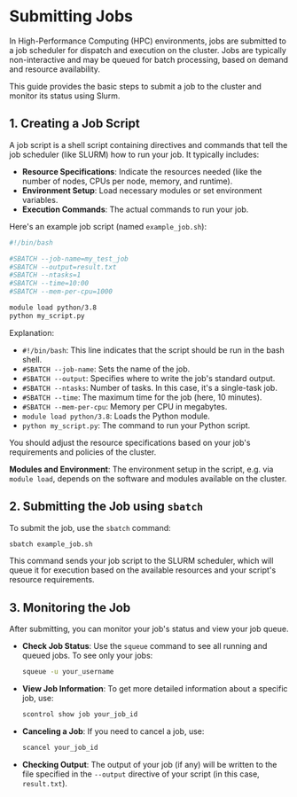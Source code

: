# Submitting Jobs

In High-Performance Computing (HPC) environments, jobs are submitted to a job scheduler for dispatch and execution on the cluster. Jobs are typically non-interactive and may be queued for batch processing, based on demand and resource availability.

This guide provides the basic steps to submit a job to the cluster and monitor its status using Slurm.

## 1. Creating a Job Script

A job script is a shell script containing directives and commands that tell the job scheduler (like SLURM) how to run your job. It typically includes:

- **Resource Specifications**: Indicate the resources needed (like the number of nodes, CPUs per node, memory, and runtime).
- **Environment Setup**: Load necessary modules or set environment variables.
- **Execution Commands**: The actual commands to run your job.

Here's an example job script (named `example_job.sh`):

```bash
#!/bin/bash

#SBATCH --job-name=my_test_job
#SBATCH --output=result.txt
#SBATCH --ntasks=1
#SBATCH --time=10:00
#SBATCH --mem-per-cpu=1000

module load python/3.8
python my_script.py
```

Explanation:
- `#!/bin/bash`: This line indicates that the script should be run in the bash shell.
- `#SBATCH --job-name`: Sets the name of the job.
- `#SBATCH --output`: Specifies where to write the job's standard output.
- `#SBATCH --ntasks`: Number of tasks. In this case, it's a single-task job.
- `#SBATCH --time`: The maximum time for the job (here, 10 minutes).
- `#SBATCH --mem-per-cpu`: Memory per CPU in megabytes.
- `module load python/3.8`: Loads the Python module.
- `python my_script.py`: The command to run your Python script.

You should adjust the resource specifications based on your job's requirements and policies of the cluster.

**Modules and Environment**: The environment setup in the script, e.g. via `module load`, depends on the software and modules available on the cluster.

## 2. Submitting the Job using `sbatch`

To submit the job, use the `sbatch` command:

```bash
sbatch example_job.sh
```

This command sends your job script to the SLURM scheduler, which will queue it for execution based on the available resources and your script's resource requirements.

## 3. Monitoring the Job

After submitting, you can monitor your job's status and view your job queue.

- **Check Job Status**: Use the `squeue` command to see all running and queued jobs. To see only your jobs:

  ```bash
  squeue -u your_username
  ```

- **View Job Information**: To get more detailed information about a specific job, use:

  ```bash
  scontrol show job your_job_id
  ```

- **Canceling a Job**: If you need to cancel a job, use:

  ```bash
  scancel your_job_id
  ```

- **Checking Output**: The output of your job (if any) will be written to the file specified in the `--output` directive of your script (in this case, `result.txt`).


